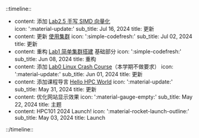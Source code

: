 ::timeline::

- content: 添加 [Lab2.5 手写 SIMD 向量化](../docs/Lab2.5-Vectors-Bonus/index.md)\
  icon: ':material-update:'
  sub_title: Jul 16, 2024
  title: 更新
- content: 更新 [使用集群](../docs/cluster.md)
  icon: ':simple-codefresh:'
  sub_title: Jul 02, 2024
  title: 更新
- content: 重构 [Lab1 简单集群搭建](../docs/Lab1-MiniCluster/index.md) 基础部分
  icon: ':simple-codefresh:'
  sub_title: Jun 08, 2024
  title: 重构
- content: 添加 [Lab0 Linux Crash Course](../docs/Lab0-LinuxCrashCourse/index.md)（本学期不做要求）
  icon: ':material-update:'
  sub_title: Jun 01, 2024
  title: 更新
- content: 添加课程导言 [Hello HPC World](../docs/Intro/index.md)
  icon: ':material-update:'
  sub_title: May 31, 2024
  title: 更新
- content: 优化网站显示效果
  icon: ':material-gauge-empty:'
  sub_title: May 22, 2024
  title: 主题
- content: HPC101 2024 Launch!
  icon: ':material-rocket-launch-outline:'
  sub_title: May 03, 2024
  title: Launch

::/timeline::
